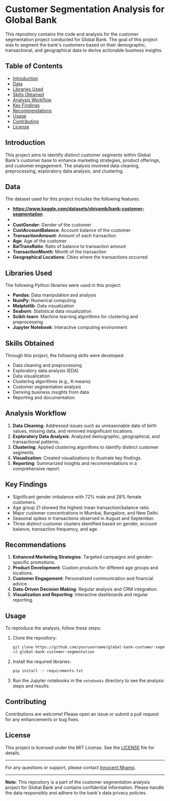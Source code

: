 # Customer Segmentation Analysis for Global Bank

This repository contains the code and analysis for the customer segmentation project conducted for Global Bank. The goal of this project was to segment the bank's customers based on their demographic, transactional, and geographical data to derive actionable business insights.

## Table of Contents

- [Introduction](#introduction)
- [Data](#data)
- [Libraries Used](#libraries-used)
- [Skills Obtained](#skills-obtained)
- [Analysis Workflow](#analysis-workflow)
- [Key Findings](#key-findings)
- [Recommendations](#recommendations)
- [Usage](#usage)
- [Contributing](#contributing)
- [License](#license)

## Introduction

This project aims to identify distinct customer segments within Global Bank's customer base to enhance marketing strategies, product offerings, and customer engagement. The analysis involved data cleaning, preprocessing, exploratory data analysis, and clustering.

## Data

The dataset used for this project includes the following features:
- **https://www.kaggle.com/datasets/shivamb/bank-customer-segmentation**
- 
- **CustGender**: Gender of the customer
- **CustAccountBalance**: Account balance of the customer
- **TransactionAmount**: Amount of each transaction
- **Age**: Age of the customer
- **BalTransRatio**: Ratio of balance to transaction amount
- **TransactionMonth**: Month of the transaction
- **Geographical Locations**: Cities where the transactions occurred

## Libraries Used

The following Python libraries were used in this project:

- **Pandas**: Data manipulation and analysis
- **NumPy**: Numerical computing
- **Matplotlib**: Data visualization
- **Seaborn**: Statistical data visualization
- **Scikit-learn**: Machine learning algorithms for clustering and preprocessing
- **Jupyter Notebook**: Interactive computing environment

## Skills Obtained

Through this project, the following skills were developed:

- Data cleaning and preprocessing
- Exploratory data analysis (EDA)
- Data visualization
- Clustering algorithms (e.g., K-means)
- Customer segmentation analysis
- Deriving business insights from data
- Reporting and documentation

## Analysis Workflow

1. **Data Cleaning**: Addressed issues such as unreasonable date of birth values, missing data, and removed insignificant locations.
2. **Exploratory Data Analysis**: Analyzed demographic, geographical, and transactional patterns.
3. **Clustering**: Applied clustering algorithms to identify distinct customer segments.
4. **Visualization**: Created visualizations to illustrate key findings.
5. **Reporting**: Summarized insights and recommendations in a comprehensive report.

## Key Findings

- Significant gender imbalance with 72% male and 28% female customers.
- Age group 21 showed the highest mean transaction/balance ratio.
- Major customer concentrations in Mumbai, Bangalore, and New Delhi.
- Seasonal spikes in transactions observed in August and September.
- Three distinct customer clusters identified based on gender, account balance, transaction frequency, and age.

## Recommendations

1. **Enhanced Marketing Strategies**: Targeted campaigns and gender-specific promotions.
2. **Product Development**: Custom products for different age groups and locations.
3. **Customer Engagement**: Personalized communication and financial advice.
4. **Data-Driven Decision Making**: Regular analysis and CRM integration.
5. **Visualization and Reporting**: Interactive dashboards and regular reporting.

## Usage

To reproduce the analysis, follow these steps:

1. Clone the repository:
   ```bash
   git clone https://github.com/yourusername/global-bank-customer-segmentation.git
   cd global-bank-customer-segmentation
   ```
2. Install the required libraries:
   ```bash
   pip install -r requirements.txt
   ```
3. Run the Jupyter notebooks in the `notebooks` directory to see the analysis steps and results.

## Contributing

Contributions are welcome! Please open an issue or submit a pull request for any enhancements or bug fixes.

## License

This project is licensed under the MIT License. See the [LICENSE](LICENSE) file for details.

---

For any questions or support, please contact [Innocent Nhamo](mailto:itnhamo@gmail.com).

---

**Note**: This repository is a part of the customer segmentation analysis project for Global Bank and contains confidential information. Please handle the data responsibly and adhere to the bank's data privacy policies.
